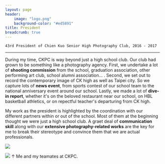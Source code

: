 ```yaml
---
layout: page
header:
    image: "logo.png"
    background-color: "#ed5891"
title: President   
breadcrumb: true
---
```


`43rd President of Chien Kuo Senior High Photography Club, 2016 - 2017`

---

During my time, CKPC is way beyond just a high school club. Our club had grown to be something like a photography agency. First, we undertake a lot of **shooting commission** from the school, graduation association, other performing art club, school alumni association... . Second, we set out to record the contemporary image of CK high as well as Taipei city. So we capture lots of **news event**, from sports contest of our school team to the national anniversary event around our school. Lastly, we made a lot of **dive-in report**, whether it's on the beloved restaurant near our school, on HBL basketball athletics, or on repectful teacher's departuring from CK high.

My work as the president is highlighted by the coordination with our different partners within or out of the school. Most of them at the beginning thought we were just a high school club. A graet deal of **communication skill** along with our **extensive photography-related works** are the key for me to break their stereotype and convince them that we are actual professionals. 

![](https://i.imgur.com/2PzIOpx.jpg)

![](https://i.imgur.com/XC468FN.jpg)
&uarr; Me and my teamates at CKPC.
